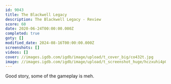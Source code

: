 ```yaml
---
id: 9043
title: The Blackwell Legacy
description: The Blackwell Legacy - Review
score: 60
date: 2020-06-24T00:00:00.000Z
completed: true
goty: []
modified_date: 2024-08-16T00:00:00.000Z
screenshots: []
videos: []
cover: //images.igdb.com/igdb/image/upload/t_cover_big/co432t.jpg
image: //images.igdb.com/igdb/image/upload/t_screenshot_huge/hczxuhi4p00oddezrm5e.jpg
---
```

Good story, some of the gameplay is meh.